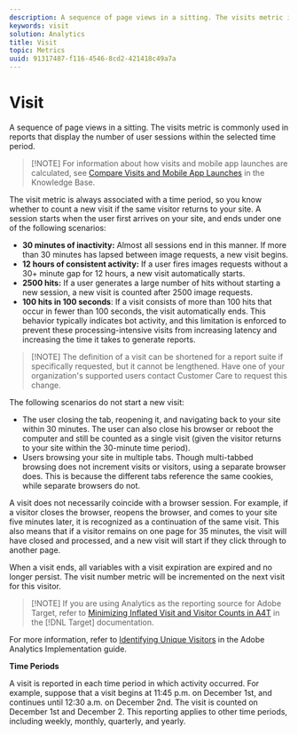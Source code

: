 ```yaml
---
description: A sequence of page views in a sitting. The visits metric is commonly used in reports that display the number of user sessions within the selected time period.
keywords: visit
solution: Analytics
title: Visit
topic: Metrics
uuid: 91317487-f116-4546-8cd2-421418c49a7a
---
```


# Visit

A sequence of page views in a sitting. The visits metric is commonly used in reports that display the number of user sessions within the selected time period.

> [!NOTE] For information about how visits and mobile app launches are calculated, see [Compare Visits and Mobile App Launches](https://helpx.adobe.com/analytics/kb/compare-visits-and-mobile-app-launches.html) in the Knowledge Base.

The visit metric is always associated with a time period, so you know whether to count a new visit if the same visitor returns to your site. A session starts when the user first arrives on your site, and ends under one of the following scenarios:

* **30 minutes of inactivity:** Almost all sessions end in this manner. If more than 30 minutes has lapsed between image requests, a new visit begins.
* **12 hours of consistent activity:** If a user fires images requests without a 30+ minute gap for 12 hours, a new visit automatically starts.
* **2500 hits:** If a user generates a large number of hits without starting a new session, a new visit is counted after 2500 image requests.
* **100 hits in 100 seconds**: If a visit consists of more than 100 hits that occur in fewer than 100 seconds, the visit automatically ends. This behavior typically indicates bot activity, and this limitation is enforced to prevent these processing-intensive visits from increasing latency and increasing the time it takes to generate reports.

> [!NOTE] The definition of a visit can be shortened for a report suite if specifically requested, but it cannot be lengthened. Have one of your organization's supported users contact Customer Care to request this change.

The following scenarios do not start a new visit:

* The user closing the tab, reopening it, and navigating back to your site within 30 minutes. The user can also close his browser or reboot the computer and still be counted as a single visit (given the visitor returns to your site within the 30-minute time period).
* Users browsing your site in multiple tabs. Though multi-tabbed browsing does not increment visits or visitors, using a separate browser does. This is because the different tabs reference the same cookies, while separate browsers do not.

A visit does not necessarily coincide with a browser session. For example, if a visitor closes the browser, reopens the browser, and comes to your site five minutes later, it is recognized as a continuation of the same visit. This also means that if a visitor remains on one page for 35 minutes, the visit will have closed and processed, and a new visit will start if they click through to another page.

When a visit ends, all variables with a visit expiration are expired and no longer persist. The visit number metric will be incremented on the next visit for this visitor.

> [!NOTE] If you are using Analytics as the reporting source for Adobe Target, refer to [Minimizing Inflated Visit and Visitor Counts in A4T](https://marketing.adobe.com/resources/help/en_US/target/a4t/minimizing-inflated-visit-and-visitor-counts-a4t.html) in the [!DNL Target] documentation.

For more information, refer to [Identifying Unique Visitors](https://marketing.adobe.com/resources/help/en_US/sc/implement/visid_overview.html) in the Adobe Analytics Implementation guide.

**Time Periods**

A visit is reported in each time period in which activity occurred. For example, suppose that a visit begins at 11:45 p.m. on December 1st, and continues until 12:30 a.m. on December 2nd. The visit is counted on December 1st and December 2. This reporting applies to other time periods, including weekly, monthly, quarterly, and yearly.
